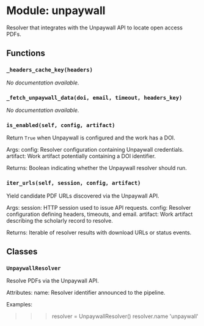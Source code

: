 # Module: unpaywall

Resolver that integrates with the Unpaywall API to locate open access PDFs.

## Functions

### `_headers_cache_key(headers)`

*No documentation available.*

### `_fetch_unpaywall_data(doi, email, timeout, headers_key)`

*No documentation available.*

### `is_enabled(self, config, artifact)`

Return ``True`` when Unpaywall is configured and the work has a DOI.

Args:
config: Resolver configuration containing Unpaywall credentials.
artifact: Work artifact potentially containing a DOI identifier.

Returns:
Boolean indicating whether the Unpaywall resolver should run.

### `iter_urls(self, session, config, artifact)`

Yield candidate PDF URLs discovered via the Unpaywall API.

Args:
session: HTTP session used to issue API requests.
config: Resolver configuration defining headers, timeouts, and email.
artifact: Work artifact describing the scholarly record to resolve.

Returns:
Iterable of resolver results with download URLs or status events.

## Classes

### `UnpaywallResolver`

Resolve PDFs via the Unpaywall API.

Attributes:
name: Resolver identifier announced to the pipeline.

Examples:
>>> resolver = UnpaywallResolver()
>>> resolver.name
'unpaywall'
